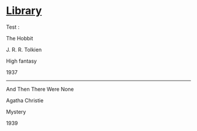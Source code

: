 # <a href="https://valeriol94.github.io/Library/">Library</a>

Test :


The Hobbit

J. R. R. Tolkien  

High fantasy

1937

________

And Then There Were None

Agatha Christie

Mystery

1939
